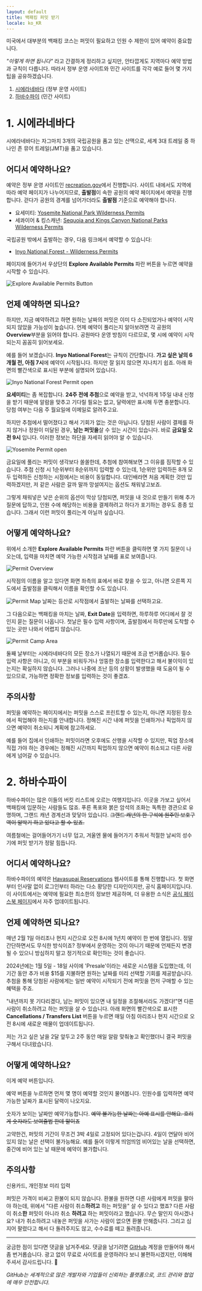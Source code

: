 ```yaml
---
layout: default
title: 백패킹 퍼밋 받기
locale: ko_KR
---
```


미국에서 대부분의 백패킹 코스는 퍼밋이 필요하고 인원 수 제한이 있어 예약이 중요합니다.

*"이렇게 하면 됩니다"* 라고 간결하게 정리하고 싶지만, 안타깝게도 지역마다 예약 방법과 규칙이 다릅니다. 따라서 정부 운영 사이트와 민간 사이트를 각각 예로 들어 몇 가지 팁을 공유하겠습니다.

1. [시에라네바다](#1-시에라네바다) (정부 운영 사이트)
1. [하바수파이](#2-하바수파이) (민간 사이트)

# 1. 시에라네바다
시에라네바다는 자그마치 3개의 국립공원을 품고 있는 산맥으로, 세계 3대 트레일 중 하나인 존 뮤어 트레일(JMT)을 품고 있습니다.

## 어디서 예약하나요?

예약은 정부 운영 사이트인 [recreation.gov](http://recreation.gov)에서 진행합니다. 사이트 내에서도 지역에 따라 예약 페이지가 나누어지므로, **출발점**이 속한 공원의 예약 페이지에서 예약을 진행합니다. 걷다가 공원의 경계를 넘어가더라도 **출발점** 기준으로 예약해야 합니다.
* 요세미티: [Yosemite National Park Wilderness Permits](https://www.recreation.gov/permits/445859)
* 세콰이어 & 킹스캐년: [Sequoia and Kings Canyon National Parks Wilderness Permits](https://www.recreation.gov/permits/445857)

국립공원 밖에서 출발하는 경우, 다음 링크에서 예약할 수 있습니다:
* [Inyo National Forest - Wilderness Permits](https://www.recreation.gov/permits/233262)

페이지에 들어가서 우상단의 **Explore Available Permits** 파란 버튼을 누르면 예약을 시작할 수 있습니다.

![Explore Available Permits Button](/assets/img/backpacking/permit_button.jpg)

## 언제 예약하면 되나요?

하지만, 지금 예약하려고 하면 원하는 날짜의 퍼밋은 이미 다 소진되었거나 예약이 시작되지 않았을 가능성이 높습니다. 언제 예약이 풀리는지 알아보려면 각 공원의 **Overview**부분을 읽어야 합니다. 공원마다 운영 방침이 다르므로, 몇 시에 예약이 시작되는지 꼼꼼히 읽어보세요.

예를 들어 보겠습니다. **Inyo National Forest**는 규칙이 간단합니다. **가고 싶은 날의 6개월 전, 아침 7시**에 예약이 시작됩니다. 하지만 잘 읽지 않으면 지나치기 쉽죠. 아래 화면의 빨간색으로 표시된 부분에 설명되어 있습니다.

![Inyo National Forest Permit open](/assets/img/backpacking/permit_open_1.jpg)

**요세미티**는 좀 복잡합니다. **24주 전에 추첨**으로 예약을 받고, 넉넉하게 1주일 내내 신청을 받기 때문에 알람을 맞추고 기다릴 필요는 없고, 달력에만 표시해 두면 충분합니다. 당첨 여부는 다음 주 월요일에 이메일로 알려주고요.

하지만 추첨에서 떨어졌다고 해서 기회가 없는 것은 아닙니다. 당첨된 사람이 결제를 하지 않거나 정원이 미달된 경우, **남는 퍼밋을**살 수 있는 시간이 있습니다. 바로 **금요일 오전 9시** 입니다. 이러한 정보는 하단을 자세히 읽어야 알 수 있습니다.

![Yosemite Permit open](/assets/img/backpacking/permit_open_2.jpg)

금요일에 풀리는 퍼밋이 생각보다 쏠쏠한데, 추첨에 참여해보면 그 이유를 짐작할 수 있습니다. 추첨 신청 시 1순위부터 8순위까지 입력할 수 있는데, 1순위만 입력하든 8개 모두 입력하든 신청하는 시점에서는 비용이 동일합니다. 대인배라면 처음 계획한 것만 입력하겠지만, 저 같은 사람은 갈까 말까 망설여지는 옵션도 채워넣고보죠.

그렇게 채워넣은 낮은 순위의 옵션이 막상 당첨되면, 퍼밋을 내 것으로 만들기 위해 추가 질문에 답하고, 인원 수에 해당하는 비용을 결제하려고 하다가 포기하는 경우도 종종 있습니다. 그래서 이런 퍼밋이 풀리는게 아닐까 싶습니다.

## 어떻게 예약하나요?

위에서 소개한 **Explore Available Permits** 파란 버튼을 클릭하면 몇 가지 질문이 나오는데, 입력을 마치면 예약 가능한 시작점과 날짜를 표로 보여줍니다.

![Permit Overview](/assets/img/backpacking/permit_overview.jpg)

시작점의 이름을 알고 있다면 화면 좌측의 표에서 바로 찾을 수 있고, 아니면 오른쪽 지도에서 출발점을 클릭해서 이름을 확인할 수도 있습니다.

![Permit Map](/assets/img/backpacking/permit_map.jpg)
날짜는 등산로 시작점에서 출발하는 날짜를 선택하고요.

그 다음으로는 백패킹을 마치는 날짜, **Exit Date**을 입력하면, 하루하루 어디에서 잘 것인지 묻는 질문이 나옵니다. 첫날은 필수 입력 사항이며, 출발점에서 하루만에 도착할 수 있는 곳만 나와서 어렵지 않습니다.

![Permit Camp Area](/assets/img/backpacking/permit_camp_area.jpg)

둘째 날부터는 시에라네바다의 모든 장소가 나열되기 때문에 조금 번거롭습니다. 필수 입력 사항은 아니고, 이 부분을 비워두거나 엉뚱한 장소를 입력한다고 해서 불이익이 있는지는 확실하지 않습니다. 그러나 나중에 조난 등의 상황이 발생했을 때 도움이 될 수 있으므로, 가능하면 정확한 정보를 입력하는 것이 좋겠죠.

## 주의사항

퍼밋을 예약하는 페이지에서는 퍼밋을 스스로 프린트할 수 있는지, 아니면 지정된 장소에서 픽업해야 하는지를 안내합니다. 정해진 시간 내에 퍼밋을 인쇄하거나 픽업하지 않으면 예약이 취소되니 계획에 참고하세요.

예를 들어 집에서 인쇄하는 퍼밋이라면 오후에도 산행을 시작할 수 있지만, 픽업 장소에 직접 가야 하는 경우에는 정해진 시간까지 픽업하지 않으면 예약이 취소되고 다른 사람에게 넘어갈 수 있습니다.

# 2. 하바수파이

하바수파이는 많은 이들의 버킷 리스트에 오르는 여행지입니다. 이곳을 가보고 싶어서 백패킹에 입문하는 사람들도 많죠. 푸른 폭포와 붉은 암석의 조화는 독특한 경관으로 유명하며, 그랜드 캐년 경계선과 맞닿아 있습니다. ~~그랜드 캐년의 한 구석에 원주민 보호구역이 알박기 하고 있다고 할 수 있죠.~~

여름철에는 걸어들어가기 너무 덥고, 겨울엔 물에 들어가기 추워서 적절한 날씨의 성수기에 퍼밋 받기가 정말 힘듭니다.

## 어디서 예약하나요?

하바수파이의 예약은 [Havasupai Reservations](https://www.havasupaireservations.com/) 웹사이트를 통해 진행합니다. 첫 화면부터 인사말 없이 로그인부터 하라는 다소 황당한 디자인이지만, 공식 홈페이지입니다. 이 사이트에서는 예약에 필요한 최소한의 정보만 제공하며, 더 유용한 소식은 [공식 페이스북 페이지](https://www.facebook.com/HavasupaiTribeTourismOfficial/)에서 자주 업데이트됩니다.

## 언제 예약하면 되나요?

매년 2월 1일 아리조나 현지 시간으로 오전 8시에 1년치 예약이 한 번에 열립니다. 정말 간단하면서도 무식한 방식이죠? 정부에서 운영하는 것이 아니기 때문에 언제든지 변경될 수 있으니 방심하지 말고 정기적으로 확인하는 것이 좋습니다.

2024년에는 1월 5일 - 18일 사이에 'Presale'이라는 새로운 시스템을 도입했는데, 이 기간 동안 추가 비용 $15를 지불하면 원하는 날짜를 미리 선택할 기회를 제공받습니다. 추첨을 통해 당첨된 사람에게는 일반 예약이 시작되기 전에 퍼밋을 먼저 구매할 수 있는 혜택을 주죠.

"내년까지 못 기다리겠다, 남는 퍼밋이 있으면 내 일정을 조절해서라도 가겠다!"면 다른 사람이 취소하려고 하는 퍼밋을 살 수 있습니다. 아래 화면의 빨간색으로 표시한 **Cancellations / Transfers List** 버튼을 누르면 매일 아침 아리조나 현지 시간으로 오전 8시에 새로운 매물이 업데이트됩니다.

저는 가고 싶은 날을 2달 앞두고 2주 동안 매일 알람 맞춰놓고 확인했더니 결국 퍼밋을 구해서 다녀왔습니다.

## 어떻게 예약하나요?

이게 예약 버튼입니다.

예약 버튼을 누르하면 먼저 몇 명이 예약할 것인지 물어봅니다. 인원수를 입력하면 예약 가능한 날짜가 표시된 달력이 나오지요.

숫자가 보이는 날짜만 예약가능합니다. ~~예약 불가능한 날짜는 아예 표시를 안해요. 흐리게 숫자라도 보여줄법 한데 말이죠~~

고약한건, 퍼밋의 기간이 무조건 3박 4일로 고정되어 있다는겁니다. 4일이 연달아 비어있지 않는 날은 선택이 불가능해요. 예를 들어 이렇게 띄엄띄엄 비어있는 날을 선택하면, 중간에 비어 있는 날 때문에 예약이 불가합니다.


## 주의사항

신용카드, 개인정보 미리 입력

퍼밋은 가격이 비싸고 환불이 되지 않습니다. 환불을 원하면 다른 사람에게 퍼밋을 팔아야 하는데,
위에서 "다른 사람이 취소**하려고** 하는 퍼밋을" 살 수 있다고 했죠? 다른 사람이 취소**한** 퍼밋이 아니라 취소 **하려고** 하는 퍼밋이라고 했습니다. 무슨 말인지 아시겠나요? 내가 취소하려고 내놓은 퍼밋을 사가는 사람이 없으면 환불 안해줍니다. 그리고 심지어 팔렸다고 해서 다 돌려주지도 않고, 수수료를 떼고 돌려줍니다.

---

궁금한 점이 있다면 댓글을 남겨주세요. 댓글을 남기려면 [GitHub](http://github.com) 계정을 만들어야 해서 좀 번거롭습니다. 광고 없이 무료로 사이트를 운영하려다 보니 불편하시겠지만, 이해해 주셔서 감사드립니다. 🙂

*GitHub는 세계적으로 많은 개발자와 기업들이 신뢰하는 플랫폼으로, 코드 관리와 협업에 매우 안전합니다.*
